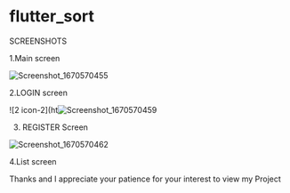 # flutter_sort

SCREENSHOTS 



1.Main screen

![Screenshot_1670570455](https://user-images.githubusercontent.com/82712982/206647851-872db130-0c24-4295-b139-d4182b682d2a.png)


2.LOGIN screen

![2 icon-2](ht![Screenshot_1670570459](https://user-images.githubusercontent.com/82712982/206647864-c3ad94c6-b86e-4759-94b9-8e5ad9b9c22c.png)

3. REGISTER Screen

![Screenshot_1670570462](https://user-images.githubusercontent.com/82712982/206648142-452f5d5a-2cdb-44bd-b3cb-2d58e00986f9.png)


4.List screen



Thanks and I appreciate your patience for your interest to view my Project





